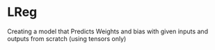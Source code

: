 # LReg
Creating a model that Predicts Weights and bias with given inputs and outputs from scratch (using tensors only)
